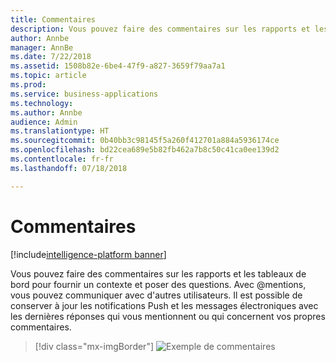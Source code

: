 ```yaml
---
title: Commentaires
description: Vous pouvez faire des commentaires sur les rapports et les tableaux de bord pour fournir un contexte et poser des questions.
author: Annbe
manager: AnnBe
ms.date: 7/22/2018
ms.assetid: 1508b82e-6be4-47f9-a827-3659f79aa7a1
ms.topic: article
ms.prod: 
ms.service: business-applications
ms.technology: 
ms.author: Annbe
audience: Admin
ms.translationtype: HT
ms.sourcegitcommit: 0b40bb3c98145f5a260f412701a884a5936174ce
ms.openlocfilehash: bd22cea689e5b82fb462a7b8c50c41ca0ee139d2
ms.contentlocale: fr-fr
ms.lasthandoff: 07/18/2018

---
```

# <a name="commenting"></a>Commentaires

[!include[intelligence-platform banner](../../includes/intelligence-platform.md)]



Vous pouvez faire des commentaires sur les rapports et les tableaux de bord pour fournir un contexte et poser des questions. Avec @mentions, vous pouvez communiquer avec d'autres utilisateurs. Il est possible de conserver à jour les notifications Push et les messages électroniques avec les dernières réponses qui vous mentionnent ou qui concernent vos propres commentaires.

> [!div class="mx-imgBorder"]
> ![](media/commenting.png "Exemple de commentaires")

